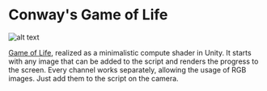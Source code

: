 # Conway's Game of Life
![alt text](C:\unity_tutorials\GameOfLife_ComputeShader\overview.png)

[Game of Life](https://en.wikipedia.org/wiki/Conway%27s_Game_of_Life), realized as a minimalistic compute shader in Unity. It starts with any image that can be added to the script and renders the progress to the screen. Every channel works separately, allowing the usage of RGB images. Just add them to the script on the camera.
